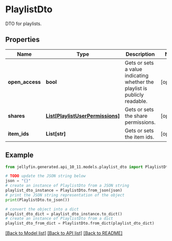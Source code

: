 # PlaylistDto

DTO for playlists.

## Properties

Name | Type | Description | Notes
------------ | ------------- | ------------- | -------------
**open_access** | **bool** | Gets or sets a value indicating whether the playlist is publicly readable. | [optional] 
**shares** | [**List[PlaylistUserPermissions]**](PlaylistUserPermissions.md) | Gets or sets the share permissions. | [optional] 
**item_ids** | **List[str]** | Gets or sets the item ids. | [optional] 

## Example

```python
from jellyfin.generated.api_10_11.models.playlist_dto import PlaylistDto

# TODO update the JSON string below
json = "{}"
# create an instance of PlaylistDto from a JSON string
playlist_dto_instance = PlaylistDto.from_json(json)
# print the JSON string representation of the object
print(PlaylistDto.to_json())

# convert the object into a dict
playlist_dto_dict = playlist_dto_instance.to_dict()
# create an instance of PlaylistDto from a dict
playlist_dto_from_dict = PlaylistDto.from_dict(playlist_dto_dict)
```
[[Back to Model list]](README.md#documentation-for-models) [[Back to API list]](README.md#documentation-for-api-endpoints) [[Back to README]](README.md)


